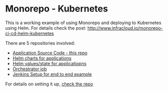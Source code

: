 # Monorepo - Kubernetes


This is a working example of using Monorepo and deploying to Kubernetes using Helm. For details check the post:  http://www.infracloud.io/monorepo-ci-cd-helm-kubernetes

There are 5 repositories involved:

- [Application Source Code - this repo](https://github.com/infracloudio/app-mono)
- [Helm charts for applications](https://github.com/infracloudio/app-mono-helmcharts)
- [Helm values/state for applicatiopns](https://github.com/infracloudio/app-mono-helmstate)
- [Orchestrator job](https://github.com/infracloudio/app-mono-orchestrator)
- [Jenkins Setup for end to end example](https://github.com/infracloudio/app-mono-jenkins-setup)

For details on setting it up, [check the repo](https://github.com/infracloudio/app-mono-jenkins-setup)
